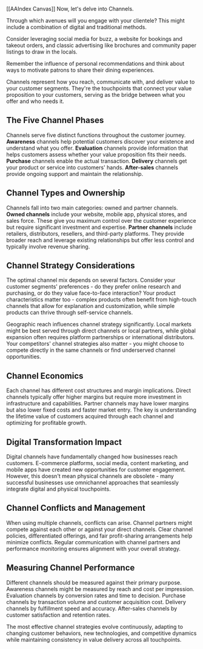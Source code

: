 [[AAIndex Canvas]]
Now, let's delve into Channels.

Through which avenues will you engage with your clientele? This might include a combination of digital and traditional methods.

Consider leveraging social media for buzz, a website for bookings and takeout orders, and classic advertising like brochures and community paper listings to draw in the locals.

Remember the influence of personal recommendations and think about ways to motivate patrons to share their dining experiences.

Channels represent how you reach, communicate with, and deliver value to your customer segments. They're the touchpoints that connect your value proposition to your customers, serving as the bridge between what you offer and who needs it.

## The Five Channel Phases

Channels serve five distinct functions throughout the customer journey. **Awareness** channels help potential customers discover your existence and understand what you offer. **Evaluation** channels provide information that helps customers assess whether your value proposition fits their needs. **Purchase** channels enable the actual transaction. **Delivery** channels get your product or service into customers' hands. **After-sales** channels provide ongoing support and maintain the relationship.

## Channel Types and Ownership

Channels fall into two main categories: owned and partner channels. **Owned channels** include your website, mobile app, physical stores, and sales force. These give you maximum control over the customer experience but require significant investment and expertise. **Partner channels** include retailers, distributors, resellers, and third-party platforms. They provide broader reach and leverage existing relationships but offer less control and typically involve revenue sharing.

## Channel Strategy Considerations

The optimal channel mix depends on several factors. Consider your customer segments' preferences - do they prefer online research and purchasing, or do they value face-to-face interaction? Your product characteristics matter too - complex products often benefit from high-touch channels that allow for explanation and customization, while simple products can thrive through self-service channels.

Geographic reach influences channel strategy significantly. Local markets might be best served through direct channels or local partners, while global expansion often requires platform partnerships or international distributors. Your competitors' channel strategies also matter - you might choose to compete directly in the same channels or find underserved channel opportunities.

## Channel Economics

Each channel has different cost structures and margin implications. Direct channels typically offer higher margins but require more investment in infrastructure and capabilities. Partner channels may have lower margins but also lower fixed costs and faster market entry. The key is understanding the lifetime value of customers acquired through each channel and optimizing for profitable growth.

## Digital Transformation Impact

Digital channels have fundamentally changed how businesses reach customers. E-commerce platforms, social media, content marketing, and mobile apps have created new opportunities for customer engagement. However, this doesn't mean physical channels are obsolete - many successful businesses use omnichannel approaches that seamlessly integrate digital and physical touchpoints.

## Channel Conflicts and Management

When using multiple channels, conflicts can arise. Channel partners might compete against each other or against your direct channels. Clear channel policies, differentiated offerings, and fair profit-sharing arrangements help minimize conflicts. Regular communication with channel partners and performance monitoring ensures alignment with your overall strategy.

## Measuring Channel Performance

Different channels should be measured against their primary purpose. Awareness channels might be measured by reach and cost per impression. Evaluation channels by conversion rates and time to decision. Purchase channels by transaction volume and customer acquisition cost. Delivery channels by fulfillment speed and accuracy. After-sales channels by customer satisfaction and retention rates.

The most effective channel strategies evolve continuously, adapting to changing customer behaviors, new technologies, and competitive dynamics while maintaining consistency in value delivery across all touchpoints.
